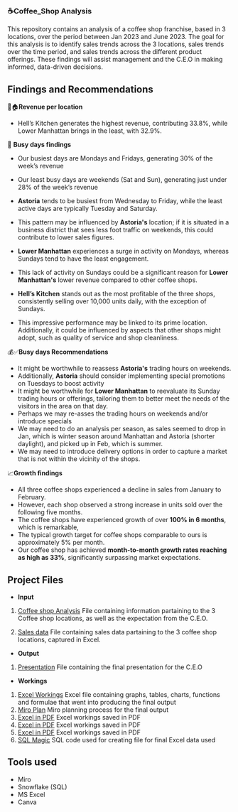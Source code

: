 ### ☕**Coffee_Shop Analysis** 

This repository contains an analysis of a coffee shop franchise, based in 3 locations, over the period between Jan 2023 and June 2023.
The goal for this analysis is to identify sales trends across the 3 locations, sales trends over the time period, and sales trends across the different product offerings.
These findings will assist management and the C.E.O in making informed, data-driven decisions. 




## **Findings and Recommendations**

📍🏠**Revenue per location**
   - Hell’s Kitchen generates the highest revenue, contributing 33.8%, while Lower Manhattan brings in the least, with 32.9%.


📆 **Busy days findings**

   - Our busiest days are Mondays and Fridays, generating 30% of the week’s revenue
   - Our least busy days are weekends (Sat and Sun), generating just under 28% of the week’s revenue
 
   - **Astoria** tends to be busiest from Wednesday to Friday, while the least active days are typically Tuesday and Saturday.
   - This pattern may be influenced by **Astoria's** location; if it is situated in a business district that sees less foot traffic on weekends, this could contribute to lower sales figures.
     

   - **Lower Manhattan** experiences a surge in activity on Mondays, whereas Sundays tend to have the least engagement.
   - This lack of activity on Sundays could be a significant reason for **Lower Manhattan's** lower revenue compared to other coffee shops.

     
   - **Hell’s Kitchen** stands out as the most profitable of the three shops, consistently selling over 10,000 units daily, with the exception of Sundays.

   - This impressive performance may be linked to its prime location. Additionally, it could be influenced by aspects that other shops might adopt, such as  quality of service and  shop cleanliness.

💰✅**Busy days Recommendations**   

   - It might be worthwhile to reassess **Astoria's** trading hours on weekends.
   - Additionally, **Astoria** should consider implementing special promotions on Tuesdays to boost activity
   - It might be worthwhile for **Lower Manhattan** to reevaluate its Sunday trading hours or offerings, tailoring them to better meet the needs of the visitors in the area on that day.
   - Perhaps we may re-asses the trading hours on weekends and/or introduce specials
   - We may need to do an analysis per season, as sales seemed to drop in Jan, which is winter season around Manhattan and Astoria (shorter daylight), and picked up in Feb, which is summer.
   - We may need to introduce delivery options in order to capture a market that is not within the vicinity of the shops.


 📈**Growth findings**
   - All three coffee shops experienced a decline in sales from January to February.  
   - However, each shop observed a strong increase in units sold over the following five months.  
   - The coffee shops have experienced growth of over **100% in 6 months**, which is remarkable,
   - The typical growth target for coffee shops comparable to ours is approximately 5% per month.
   - Our coffee shop has achieved **month-to-month growth rates reaching as high as 33%**, significantly surpassing market expectations.  



## **Project Files**


- **Input** 
1.  [Coffee shop Analysis](https://github.com/JusticeMabugana/Brightlight-coffee-shop-analysis/blob/main/Input/Bright%20Coffee%20Shop%20Sales%20Analysis%20(BRIGHTLIGHT).pdf) File containing information partaining to the 3 Coffee shop locations, as well as the expectation from the C.E.O.
     
2.  [Sales data](https://github.com/JusticeMabugana/Brightlight-coffee-shop-analysis/blob/main/Input/Bright%20Coffee%20Shop%20Analysis.xlsx%20-%20Transactions%20(1).csv) File containing sales data partaining to the 3 coffee shop locations, captured in Excel.


 - **Output**
1.  [Presentation](https://github.com/JusticeMabugana/Brightlight-coffee-shop-analysis/blob/main/Output/Coffee%20Shop%20Analysis%20presentation.pdf) File containing the final presentation for the C.E.O


 - **Workings**
1. [Excel Workings](https://github.com/JusticeMabugana/Brightlight-coffee-shop-analysis/blob/main/Workings/BRIGHTLIGHT%20presentation%202%201%201%20(1).xlsx) Excel file containing graphs, tables, charts, functions and formulae that went into producing the final output
2. [Miro Plan](https://github.com/JusticeMabugana/Brightlight-coffee-shop-analysis/blob/main/Workings/Coffee%20shop%20analysis%20final%20plan.pdf) Miro planning process for the final output
3. [Excel in PDF](https://github.com/JusticeMabugana/Brightlight-coffee-shop-analysis/blob/main/Workings/Excel%20Coffee%20Shop%20MoM%20growth.pdf) Excel workings saved in PDF
4. [Excel in PDF](https://github.com/JusticeMabugana/Brightlight-coffee-shop-analysis/blob/main/Workings/Excel%20Coffee%20shop%20Sales.pdf) Excel workings saved in PDF
5. [Excel in PDF](https://github.com/JusticeMabugana/Brightlight-coffee-shop-analysis/blob/main/Workings/Excel%20Coffee%20shop%20total%20revenue%20per%20location.pdf) Excel workings saved in PDF
6. [SQL Magic](https://github.com/JusticeMabugana/Brightlight-coffee-shop-analysis/blob/main/Workings/SQL%20Code%20Coffee_Shop_Analysis.sql) SQL code used for creating file for final Excel data used


## **Tools used**

 - Miro
 - Snowflake (SQL)
 - MS Excel
 - Canva 

